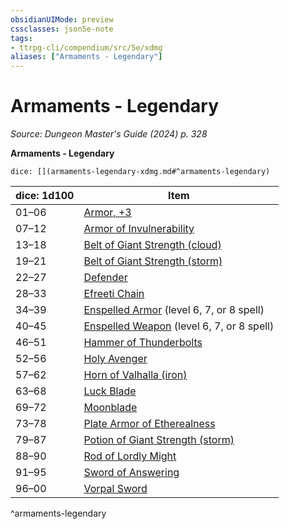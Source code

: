 ```yaml
---
obsidianUIMode: preview
cssclasses: json5e-note
tags:
- ttrpg-cli/compendium/src/5e/xdmg
aliases: ["Armaments - Legendary"]
---
```

# Armaments - Legendary
*Source: Dungeon Master's Guide (2024) p. 328* 

**Armaments - Legendary**

`dice: [](armaments-legendary-xdmg.md#^armaments-legendary)`

| dice: 1d100 | Item |
|-------------|------|
| 01–06 | [Armor, +3](3-armor-xdmg.md) |
| 07–12 | [Armor of Invulnerability](armor-of-invulnerability-xdmg.md) |
| 13–18 | [Belt of Giant Strength (cloud)](belt-of-cloud-giant-strength-xdmg.md) |
| 19–21 | [Belt of Giant Strength (storm)](belt-of-storm-giant-strength-xdmg.md) |
| 22–27 | [Defender](defender-xdmg.md) |
| 28–33 | [Efreeti Chain](efreeti-chain-xdmg.md) |
| 34–39 | [Enspelled Armor](enspelled-armor-xdmg.md) (level 6, 7, or 8 spell) |
| 40–45 | [Enspelled Weapon](enspelled-weapon-xdmg.md) (level 6, 7, or 8 spell) |
| 46–51 | [Hammer of Thunderbolts](hammer-of-thunderbolts-xdmg.md) |
| 52–56 | [Holy Avenger](holy-avenger-xdmg.md) |
| 57–62 | [Horn of Valhalla (iron)](horn-of-valhalla-iron-xdmg.md) |
| 63–68 | [Luck Blade](luck-blade-xdmg.md) |
| 69–72 | [Moonblade](moonblade-xdmg.md) |
| 73–78 | [Plate Armor of Etherealness](plate-armor-of-etherealness-xdmg.md) |
| 79–87 | [Potion of Giant Strength (storm)](potion-of-storm-giant-strength-xdmg.md) |
| 88–90 | [Rod of Lordly Might](rod-of-lordly-might-xdmg.md) |
| 91–95 | [Sword of Answering](sword-of-answering-xdmg.md) |
| 96–00 | [Vorpal Sword](vorpal-sword-xdmg.md) |
^armaments-legendary